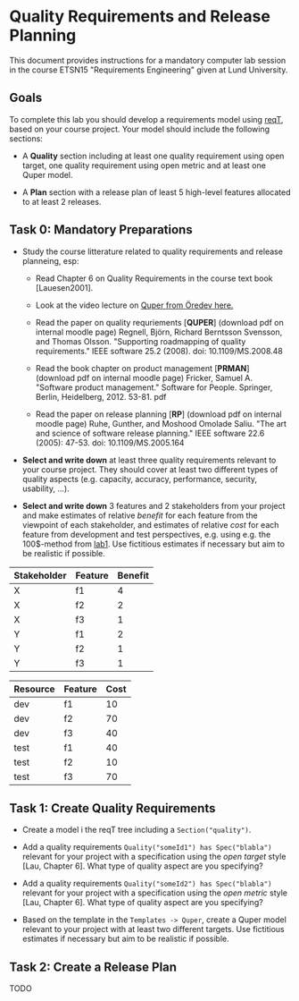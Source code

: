 # Quality Requirements and Release Planning

This document provides instructions for a mandatory computer lab session in the course ETSN15 "Requirements Engineering" given at Lund University.

## Goals

To complete this lab you should develop a requirements model using [reqT](http://reqt.org/download.html), based on your course project. Your model should include the following sections:

  * A **Quality** section including at least one quality requirement using open target, one quality requirement using open metric and at least one Quper model.

  * A **Plan** section with a release plan of least 5 high-level features allocated to at least 2 releases.


## Task 0: Mandatory Preparations

  * Study the course litterature related to quality requirements and release planneing, esp:

    * Read Chapter 6 on Quality Requirements in the course text book [Lauesen2001].

    * Look at the video lecture on [Quper from Öredev here.](http://cs.lth.se/krav/quality-requirements/)

    * Read the paper on quality requriements [**QUPER**] (download pdf on internal moodle page) Regnell, Björn, Richard Berntsson Svensson, and Thomas Olsson. "Supporting roadmapping of quality requirements." IEEE software 25.2 (2008). doi: 10.1109/MS.2008.48

    * Read the book chapter on product management [**PRMAN**] (download pdf on internal moodle page) Fricker, Samuel A. "Software product management." Software for People. Springer, Berlin, Heidelberg, 2012. 53-81. pdf

    * Read the paper on release planning [**RP**] (download pdf on internal moodle page) Ruhe, Gunther, and Moshood Omolade Saliu. "The art and science of software release planning." IEEE software 22.6 (2005): 47-53.  doi: 10.1109/MS.2005.164

  * **Select and write down** at least three quality requirements relevant to your course project. They should cover at least two different types of quality aspects (e.g. capacity, accuracy, performance, security, usability, ...).

  * **Select and write down** 3 features and 2 stakeholders from your project and make estimates of relative *benefit* for each feature from the viewpoint of each stakeholder, and estimates of relative *cost* for each feature from development and test perspectives, e.g. using e.g. the 100$-method from [lab1](http://cs.lth.se/krav/labs/lab1). Use fictitious estimates if necessary but aim to be realistic if possible.  

  | Stakeholder | Feature | Benefit |
  |-------------|---------|---------|
  | X | f1 | 4 |
  | X | f2 | 2 |
  | X | f3 | 1 |
  | Y | f1 | 2 |
  | Y | f2 | 1 |
  | Y | f3 | 1 |

  | Resource | Feature | Cost |
  |----------|---------|------|
  | dev | f1 | 10 |
  | dev | f2 | 70 |
  | dev | f3 | 40 |
  | test | f1 | 40 |
  | test | f2 | 10 |
  | test | f3 | 70 |



## Task 1: Create Quality Requirements

* Create a model i the reqT tree including a `Section("quality")`.

* Add a quality requirements `Quality("someId1") has Spec("blabla")` relevant for your project with a specification using the *open target* style [Lau, Chapter 6]. What type of quality aspect are you specifying?

* Add a quality requirements `Quality("someId2") has Spec("blabla")` relevant for your project with a specification using the *open metric* style [Lau, Chapter 6]. What type of quality aspect are you specifying?

* Based on the template in the `Templates -> Quper`, create a Quper model relevant to your project with at least two different targets. Use fictitious estimates if necessary but aim to be realistic if possible.


## Task 2: Create a Release Plan

TODO
